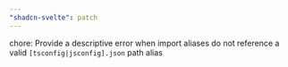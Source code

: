 ```yaml
---
"shadcn-svelte": patch
---
```


chore: Provide a descriptive error when import aliases do not reference a valid `[tsconfig|jsconfig].json` path alias
